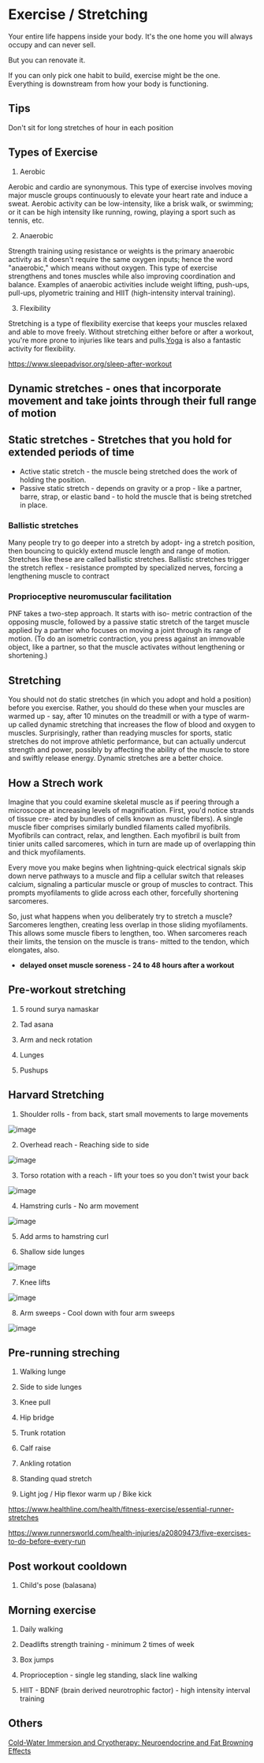 # Exercise / Stretching

Your entire life happens inside your body. It's the one home you will always occupy and can never sell.

But you can renovate it.

If you can only pick one habit to build, exercise might be the one. Everything is downstream from how your body is functioning.

## Tips

Don't sit for long stretches of hour in each position

## Types of Exercise

1. Aerobic

Aerobic and cardio are synonymous. This type of exercise involves moving major muscle groups continuously to elevate your heart rate and induce a sweat. Aerobic activity can be low-intensity, like a brisk walk, or swimming; or it can be high intensity like running, rowing, playing a sport such as tennis, etc.

2. Anaerobic

Strength training using resistance or weights is the primary anaerobic activity as it doesn't require the same oxygen inputs; hence the word "anaerobic," which means without oxygen. This type of exercise strengthens and tones muscles while also improving coordination and balance. Examples of anaerobic activities include weight lifting, push-ups, pull-ups, plyometric training and HIIT (high-intensity interval training).

3. Flexibility

Stretching is a type of flexibility exercise that keeps your muscles relaxed and able to move freely. Without stretching either before or after a workout, you're more prone to injuries like tears and pulls.[Yoga](https://www.sleepadvisor.org/yoga-for-sleep/) is also a fantastic activity for flexibility.

<https://www.sleepadvisor.org/sleep-after-workout>

## Dynamic stretches - ones that incorporate movement and take joints through their full range of motion

## Static stretches - Stretches that you hold for extended periods of time

- Active static stretch - the muscle being stretched does the work of holding the position.
- Passive static stretch - depends on gravity or a prop - like a partner, barre, strap, or elastic band - to hold the muscle that is being stretched in place.

### Ballistic stretches

Many people try to go deeper into a stretch by adopt- ing a stretch position, then bouncing to quickly extend muscle length and range of motion. Stretches like these are called ballistic stretches. Ballistic stretches trigger the stretch reflex - resistance prompted by specialized nerves, forcing a lengthening muscle to contract

### Proprioceptive neuromuscular facilitation

PNF takes a two-step approach. It starts with iso- metric contraction of the opposing muscle, followed by a passive static stretch of the target muscle applied by a partner who focuses on moving a joint through its range of motion. (To do an isometric contraction, you press against an immovable object, like a partner, so that the muscle activates without lengthening or shortening.)

## Stretching

You should not do static stretches (in which you adopt and hold a position) before you exercise. Rather, you should do these when your muscles are warmed up - say, after 10 minutes on the treadmill or with a type of warm-up called dynamic stretching that increases the flow of blood and oxygen to muscles. Surprisingly, rather than readying muscles for sports, static stretches do not improve athletic performance, but can actually undercut strength and power, possibly by affecting the ability of the muscle to store and swiftly release energy. Dynamic stretches are a better choice.

## How a Strech work

Imagine that you could examine skeletal muscle as if peering through a microscope at increasing levels of magnification. First, you'd notice strands of tissue cre- ated by bundles of cells known as muscle fibers). A single muscle fiber comprises similarly bundled filaments called myofibrils. Myofibrils can contract, relax, and lengthen. Each myofibril is built from tinier units called sarcomeres, which in turn are made up of overlapping thin and thick myofilaments.

Every move you make begins when lightning-quick electrical signals skip down nerve pathways to a muscle and flip a cellular switch that releases calcium, signaling a particular muscle or group of muscles to contract. This prompts myofilaments to glide across each other, forcefully shortening sarcomeres.

So, just what happens when you deliberately try to stretch a muscle? Sarcomeres lengthen, creating less overlap in those sliding myofilaments. This allows some muscle fibers to lengthen, too. When sarcomeres reach their limits, the tension on the muscle is trans- mitted to the tendon, which elongates, also.

- **delayed onset muscle soreness - 24 to 48 hours after a workout**

## Pre-workout stretching

1. 5 round surya namaskar

2. Tad asana

3. Arm and neck rotation

4. Lunges

5. Pushups

## Harvard Stretching

1. Shoulder rolls - from back, start small movements to large movements

![image](media/Exercise-Stretching-image1.png)

2. Overhead reach - Reaching side to side

![image](media/Exercise-Stretching-image2.png)

3. Torso rotation with a reach - lift your toes so you don't twist your back

![image](media/Exercise-Stretching-image3.png)

4. Hamstring curls - No arm movement

![image](media/Exercise-Stretching-image4.png)

5. Add arms to hamstring curl

6. Shallow side lunges

![image](media/Exercise-Stretching-image5.png)

7. Knee lifts

![image](media/Exercise-Stretching-image6.png)

8. Arm sweeps - Cool down with four arm sweeps

![image](media/Exercise-Stretching-image7.png)

## Pre-running streching

1. Walking lunge

2. Side to side lunges

3. Knee pull

4. Hip bridge

5. Trunk rotation

6. Calf raise

7. Ankling rotation

8. Standing quad stretch

9. Light jog / Hip flexor warm up / Bike kick

<https://www.healthline.com/health/fitness-exercise/essential-runner-stretches>

<https://www.runnersworld.com/health-injuries/a20809473/five-exercises-to-do-before-every-run>

## Post workout cooldown

1. Child's pose (balasana)

## Morning exercise

1. Daily walking

2. Deadlifts strength training - minimum 2 times of week

3. Box jumps

4. Proprioception - single leg standing, slack line walking

5. HIIT - BDNF (brain derived neurotrophic factor) - high intensity interval training

## Others

[Cold-Water Immersion and Cryotherapy: Neuroendocrine and Fat Browning Effects](https://www.youtube.com/watch?v=XaLd5w6zF7A)
